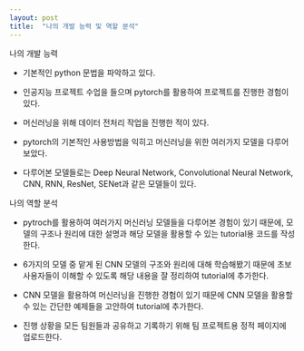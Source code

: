 ```yaml
---
layout: post
title:  "나의 개발 능력 및 역할 분석"
---
```

나의 개발 능력

- 기본적인 python 문법을 파악하고 있다.

- 인공지능 프로젝트 수업을 들으며 pytorch를 활용하여 프로젝트를 진행한 경험이 있다.

- 머신러닝을 위해 데이터 전처리 작업을 진행한 적이 있다.

- pytorch의 기본적인 사용방법을 익히고 머신러닝을 위한 여러가지 모델을 다루어보았다.

- 다루어본 모델들로는 Deep Neural Network, Convolutional Neural Network, CNN, RNN, ResNet, SENet과 같은 모델들이 있다.

나의 역할 분석

- pytroch를 활용하여 여러가지 머신러닝 모델들을 다루어본 경험이 있기 때문에, 모델의 구조나 원리에 대한 설명과 해당 모델을 활용할 수 있는 tutorial용 코드를 작성한다.

- 6가지의 모델 중 맡게 된 CNN 모델의 구조와 원리에 대해 학습해봤기 때문에 초보 사용자들이 이해할 수 있도록 해당 내용을 잘 정리하여 tutorial에 추가한다.

- CNN 모델을 활용하여 머신러닝을 진행한 경험이 있기 때문에 CNN 모델을 활용할 수 있는 간단한 예제들을 고안하여 tutorial에 추가한다.

- 진행 상황을 모든 팀원들과 공유하고 기록하기 위해 팀 프로젝트용 정적 페이지에 업로드한다.


